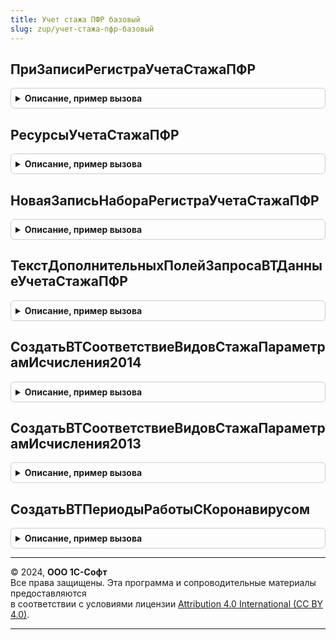 ```yaml
---
title: Учет стажа ПФР базовый
slug: zup/учет-стажа-пфр-базовый
---
```



## ПриЗаписиРегистраУчетаСтажаПФР
<details style="margin: 1em 0; padding: 0.5em; border: 1px solid #ccc; border-radius: 6px;">

<summary style="font-weight: bold; cursor: pointer;">Описание, пример вызова</summary>

```bsl

Процедура ПриЗаписиРегистраУчетаСтажаПФР(МенеджерВременныхТаблиц) Экспорт
```

Пример вызова
```bsl
УчетСтажаПФРБазовый.ПриЗаписиРегистраУчетаСтажаПФР(МенеджерВременныхТаблиц) 
```
</details>

## РесурсыУчетаСтажаПФР
<details style="margin: 1em 0; padding: 0.5em; border: 1px solid #ccc; border-radius: 6px;">

<summary style="font-weight: bold; cursor: pointer;">Описание, пример вызова</summary>

```bsl

Функция РесурсыУчетаСтажаПФР() Экспорт
```

Пример вызова
```bsl
Результат = УчетСтажаПФРБазовый.РесурсыУчетаСтажаПФР() 
```
</details>

## НоваяЗаписьНабораРегистраУчетаСтажаПФР
<details style="margin: 1em 0; padding: 0.5em; border: 1px solid #ccc; border-radius: 6px;">

<summary style="font-weight: bold; cursor: pointer;">Описание, пример вызова</summary>

```bsl

Функция НоваяЗаписьНабораРегистраУчетаСтажаПФР(НаборЗаписей) Экспорт
```

Пример вызова
```bsl
Результат = УчетСтажаПФРБазовый.НоваяЗаписьНабораРегистраУчетаСтажаПФР(НаборЗаписей) 
```
</details>

## ТекстДополнительныхПолейЗапросаВТДанныеУчетаСтажаПФР
<details style="margin: 1em 0; padding: 0.5em; border: 1px solid #ccc; border-radius: 6px;">

<summary style="font-weight: bold; cursor: pointer;">Описание, пример вызова</summary>

```bsl

Функция ТекстДополнительныхПолейЗапросаВТДанныеУчетаСтажаПФР() Экспорт
```

Пример вызова
```bsl
Результат = УчетСтажаПФРБазовый.ТекстДополнительныхПолейЗапросаВТДанныеУчетаСтажаПФР() 
```
</details>

## СоздатьВТСоответствиеВидовСтажаПараметрамИсчисления2014
<details style="margin: 1em 0; padding: 0.5em; border: 1px solid #ccc; border-radius: 6px;">

<summary style="font-weight: bold; cursor: pointer;">Описание, пример вызова</summary>

```bsl

Процедура СоздатьВТСоответствиеВидовСтажаПараметрамИсчисления2014(МенеджерВременныхТаблиц) Экспорт
```

Пример вызова
```bsl
УчетСтажаПФРБазовый.СоздатьВТСоответствиеВидовСтажаПараметрамИсчисления2014(МенеджерВременныхТаблиц) 
```
</details>

## СоздатьВТСоответствиеВидовСтажаПараметрамИсчисления2013
<details style="margin: 1em 0; padding: 0.5em; border: 1px solid #ccc; border-radius: 6px;">

<summary style="font-weight: bold; cursor: pointer;">Описание, пример вызова</summary>

```bsl

Процедура СоздатьВТСоответствиеВидовСтажаПараметрамИсчисления2013(МенеджерВременныхТаблиц) Экспорт
```

Пример вызова
```bsl
УчетСтажаПФРБазовый.СоздатьВТСоответствиеВидовСтажаПараметрамИсчисления2013(МенеджерВременныхТаблиц) 
```
</details>

## СоздатьВТПериодыРаботыСКоронавирусом
<details style="margin: 1em 0; padding: 0.5em; border: 1px solid #ccc; border-radius: 6px;">

<summary style="font-weight: bold; cursor: pointer;">Описание, пример вызова</summary>

```bsl

Процедура СоздатьВТПериодыРаботыСКоронавирусом(МенеджерВременныхТаблиц) Экспорт
```

Пример вызова
```bsl
УчетСтажаПФРБазовый.СоздатьВТПериодыРаботыСКоронавирусом(МенеджерВременныхТаблиц) 
```
</details>

---

© 2024, **ООО 1С-Софт**  
Все права защищены. Эта программа и сопроводительные материалы предоставляются  
в соответствии с условиями лицензии [Attribution 4.0 International (CC BY 4.0)](https://creativecommons.org/licenses/by/4.0/legalcode).

---
